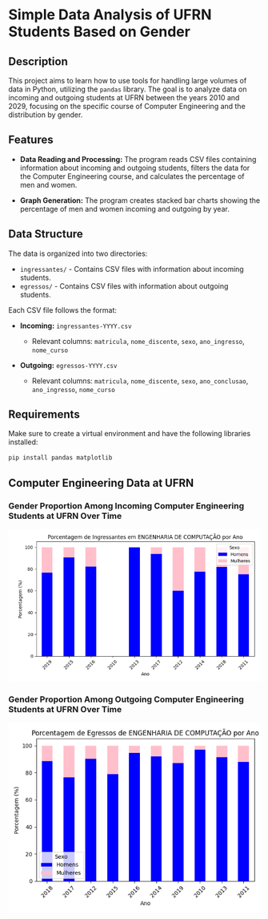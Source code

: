 # Simple Data Analysis of UFRN Students Based on Gender

## Description

This project aims to learn how to use tools for handling large volumes of data in Python, utilizing the `pandas` library. The goal is to analyze data on incoming and outgoing students at UFRN between the years 2010 and 2029, focusing on the specific course of Computer Engineering and the distribution by gender.

## Features

- **Data Reading and Processing:** The program reads CSV files containing information about incoming and outgoing students, filters the data for the Computer Engineering course, and calculates the percentage of men and women.

- **Graph Generation:** The program creates stacked bar charts showing the percentage of men and women incoming and outgoing by year.

## Data Structure

The data is organized into two directories:

- `ingressantes/` - Contains CSV files with information about incoming students.
- `egressos/` - Contains CSV files with information about outgoing students.

Each CSV file follows the format:

- **Incoming:** `ingressantes-YYYY.csv`
  - Relevant columns: `matricula`, `nome_discente`, `sexo`, `ano_ingresso`, `nome_curso`

- **Outgoing:** `egressos-YYYY.csv`
  - Relevant columns: `matricula`, `nome_discente`, `sexo`, `ano_conclusao`, `ano_ingresso`, `nome_curso`

## Requirements

Make sure to create a virtual environment and have the following libraries installed:

```bash
pip install pandas matplotlib
```

## Computer Engineering Data at UFRN

### Gender Proportion Among Incoming Computer Engineering Students at UFRN Over Time

![Gender Proportion Among Incoming](eng_comp_ingressantes.png)

### Gender Proportion Among Outgoing Computer Engineering Students at UFRN Over Time

![Gender Proportion Among Outgoing ](eng_comp_egressos.png)
